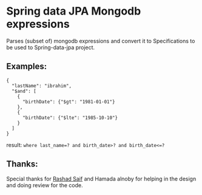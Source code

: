 # Spring data JPA Mongodb expressions

Parses (subset of) mongodb expressions and convert it to Specifications to be used to Spring-data-jpa project. 

## Examples:

```
{
  "lastName": "ibrahim",
  "$and": [
    {
      "birthDate": {"$gt": "1981-01-01"}
    },
    {
      "birthDate": {"$lte": "1985-10-10"}
    }
  ]
}
```

result:
`where last_name=? and birth_date>? and birth_date<=?`


## Thanks:
Special thanks for [Rashad Saif](https://github.com/rashadsaif) and Hamada alnoby for helping 
in the design and doing review for the code.  